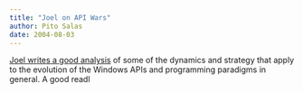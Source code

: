```yaml
---
title: "Joel on API Wars"
author: Pito Salas
date: 2004-08-03
---
```




[Joel writes a good
analysis](<http://www.joelonsoftware.com/articles/APIWar.html>) of some of the
dynamics and strategy that apply to the evolution of the Windows APIs and
programming paradigms in general. A good readl


